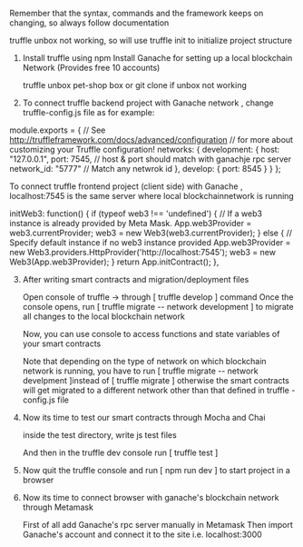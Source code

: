 Remember that the syntax, commands and the framework keeps on changing, so always follow documentation 


truffle unbox not working, so will use truffle init to initialize project structure
 

 

1) Install truffle using npm 
   Install Ganache for setting up a local blockchain Network (Provides free 10 accounts) 
    
   truffle unbox pet-shop box or git clone if unbox not working 

2) To connect truffle backend project with Ganache network , change truffle-config.js file as for example:

  module.exports = {
  // See <http://truffleframework.com/docs/advanced/configuration>
  // for more about customizing your Truffle configuration!
  networks: {
    development: {
      host: "127.0.0.1",
      port: 7545,         // host & port should match with ganachje rpc server 
      network_id: "5777" // Match any netwrok id
    },
    develop: {
      port: 8545
    }
  }
};

To connect truffle frontend project (client side) with Ganache ,  localhost:7545 is the same server where local blockchainnetwork is running


initWeb3: function() {
    if (typeof web3 !== 'undefined') {
      // If a web3 instance is already provided by Meta Mask.
      App.web3Provider = web3.currentProvider;
      web3 = new Web3(web3.currentProvider);
    } else {
      // Specify default instance if no web3 instance provided
      App.web3Provider = new Web3.providers.HttpProvider('http://localhost:7545');
      web3 = new Web3(App.web3Provider);
    }
    return App.initContract();
  },


3) After writing smart contracts and migration/deployment files

   Open console of truffle -> through  [ truffle develop ] command
   Once the console opens, run [ truffle migrate -- network development ] to migrate all changes to the local blockchain network 
   
   Now, you can use console to access functions and state variables of your smart contracts

   Note that depending on the type of network on which blockchain network is running, you have to run [ truffle migrate -- network develpment ]instead of [ truffle migrate ] 
   otherwise the smart contracts will  get migrated to a different network other than that defined in truffle -config.js file

4) Now its time to test our smart contracts through Mocha and Chai 

   inside the test directory, write js test files 

   And then in the truffle dev console run [ truffle test ]

5) Now quit the truffle console and run [ npm run dev ] to start project in a browser 

6) Now its time to connect browser with ganache's blockchain network through Metamask 

   First of all add Ganache's rpc server manually in Metamask 
   Then import Ganache's account and connect it to the site i.e. localhost:3000

